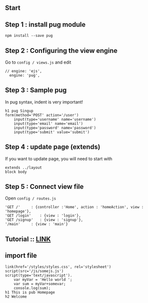 ## Start

## Step 1 : install pug module
```
npm install --save pug
```

## Step 2 : Configuring the view engine
Go to `config / views.js` and edit
```
// engine: 'ejs',
  engine: 'pug',
```
## Step 3 : Sample pug
In pug syntax, indent is very important!
```
h1 pug Singup
form(method='POST' action='/user')
	input(type='username' name='username')
	input(type='email' name='email')
	input(type='password' name='password')
	input(type='submit' value='submit')
```


## Step 4 : update page (extends)
If you want to update page, you will need to start with 
```
extends ../layout
block body
```

## Step 5 : Connect view file
Open `config / routes.js`
```
'GET /' 	: {controller :'Home', action : 'homeAction', view : 'homepage'},
'GET /login'	: {view : 'login'},
'GET /signup'	: {view : 'signup'},
'/main'		: {view : 'main'}
```


## Tutorial :: [LINK](https://codepen.io/mimoduo/post/learn-pug-js-with-pugs)

## import file
```
link(href='/styles/styles.css', rel='stylesheet')
script(src='/js/somejs.js')
script(type='text/javascript').  
	var myVar = 'Hello world ';
	var sum = myVar+somevar;
	console.log(sum);
h1 This is pub Homepage
h2 Welcome
```

